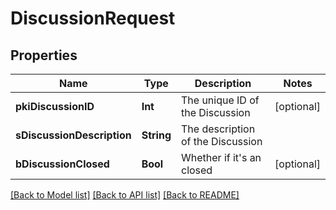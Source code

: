# DiscussionRequest

## Properties
Name | Type | Description | Notes
------------ | ------------- | ------------- | -------------
**pkiDiscussionID** | **Int** | The unique ID of the Discussion | [optional] 
**sDiscussionDescription** | **String** | The description of the Discussion | 
**bDiscussionClosed** | **Bool** | Whether if it&#39;s an closed | [optional] 

[[Back to Model list]](../README.md#documentation-for-models) [[Back to API list]](../README.md#documentation-for-api-endpoints) [[Back to README]](../README.md)


